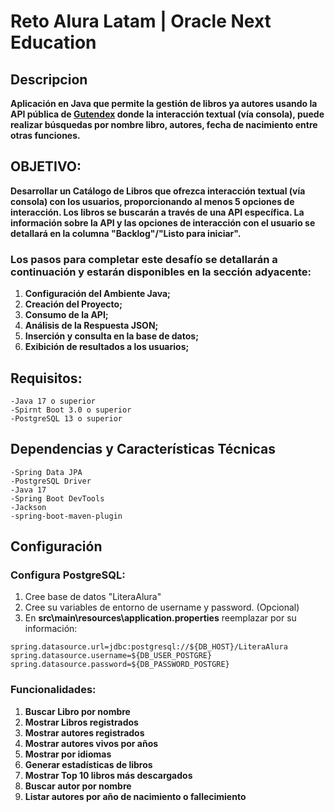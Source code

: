 # Reto Alura Latam | Oracle Next Education

## Descripcion

**Aplicación en Java que permite la gestión de libros ya autores usando la API pública de [Gutendex](https://gutendex.com/)
donde la interacción textual (vía consola), puede realizar búsquedas por nombre libro, autores, fecha de nacimiento
entre otras funciones.**

## OBJETIVO:
**Desarrollar un Catálogo de Libros que ofrezca interacción textual (vía consola) con los usuarios, 
proporcionando al menos 5 opciones de interacción. Los libros se buscarán a través de una API específica. 
La información sobre la API y las opciones de interacción con el usuario se detallará en la columna "Backlog"/"Listo para iniciar".**

### Los pasos para completar este desafío se detallarán a continuación y estarán disponibles en la sección adyacente:
1. **Configuración del Ambiente Java;**
2. **Creación del Proyecto;**
3. **Consumo de la API;**
4. **Análisis de la Respuesta JSON;**
5. **Inserción y consulta en la base de datos;**
6. **Exibición de resultados a los usuarios;**

## Requisitos:
    -Java 17 o superior
    -Spirnt Boot 3.0 o superior
    -PostgreSQL 13 o superior
    
## Dependencias y Características Técnicas

    -Spring Data JPA
    -PostgreSQL Driver
    -Java 17
    -Spring Boot DevTools
    -Jackson
    -spring-boot-maven-plugin

## Configuración

### **Configura PostgreSQL:**
1. Cree base de datos "LiteraAlura"
2. Cree su variables de entorno de username y password. (Opcional)
3. En **src\main\resources\application.properties** reemplazar por su información:
```
spring.datasource.url=jdbc:postgresql://${DB_HOST}/LiteraAlura 
spring.datasource.username=${DB_USER_POSTGRE}
spring.datasource.password=${DB_PASSWORD_POSTGRE}
```

### Funcionalidades:
1. **Buscar Libro por nombre**
2. **Mostrar Libros registrados**
3. **Mostrar autores registrados**
4. **Mostrar autores vivos por años**
5. **Mostrar por idiomas**
6. **Generar estadísticas de libros**
7. **Mostrar Top 10 libros más descargados**
8. **Buscar autor por nombre**
9. **Listar autores por año de nacimiento o fallecimiento**




